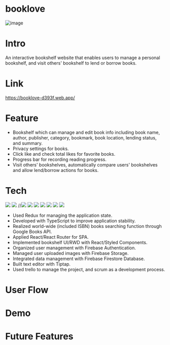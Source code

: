 <h1>booklove</h1>

![image](https://firebasestorage.googleapis.com/v0/b/booklove-d393f.appspot.com/o/forReadMe%2F%E5%B0%81%E9%9D%A2.png?alt=media&token=64154935-0ef6-45a7-94cf-fb19fc3b71f5)

<h1>Intro</h1>

An interactive bookshelf website that enables users to manage a personal bookshelf, and visit others' bookshelf to lend or borrow books.

<h1>Link</h1>

<https://booklove-d393f.web.app/>

<h1>Feature</h1>

- Bookshelf which can manage and edit book info including book name, author, publisher, category, bookmark, book location, lending status, and summary.
- Privacy settings for books.
- Click like and check total likes for favorite books.
- Progress bar for recording reading progress.
- Visit others' bookshelves, automatically compare users' bookshelves and allow lend/borrow actions for books.

<h1>Tech</h1>

<span><image src="https://img.shields.io/badge/HTML5-E34F26?style=for-the-badge&logo=html5&logoColor=white"/></span>
<span><image src="https://img.shields.io/badge/CSS3-1572B6?style=for-the-badge&logo=css3&logoColor=white"/></span>
//<span><image src="https://img.shields.io/badge/JavaScript-323330?style=for-the-badge&logo=javascript&logoColor=F7DF1E"/></span>
<span><image src="https://img.shields.io/badge/TypeScript-007ACC?style=for-the-badge&logo=typescript&logoColor=white"/></span>
<span><image src="https://img.shields.io/badge/React-20232A?style=for-the-badge&logo=react&logoColor=61DAFB"/></span>
<span><image src="https://img.shields.io/badge/Redux-593D88?style=for-the-badge&logo=redux&logoColor=white"/></span>
<span><image src="https://img.shields.io/badge/styled--components-DB7093?style=for-the-badge&logo=styled-components&logoColor=white"/></span>
<span><image src="https://img.shields.io/badge/eslint-3A33D1?style=for-the-badge&logo=eslint&logoColor=white"/></span>
<span><image src="https://img.shields.io/badge/prettier-1A2C34?style=for-the-badge&logo=prettier&logoColor=F7BA3E"/></span>

- Used Redux for managing the application state.
- Developed with TypeScript to improve application stability. 
- Realized world-wide (included ISBN) books searching function through Google Books API.
- Applied React/React Router for SPA.
- Implemented bookshelf UI/RWD with React/Styled Components. 
- Organized user management with Firebase Authentication. 
- Managed user uploaded images with Firebase Storage. 
- Integrated data management with Firebase Firestore Database. 
- Built text editor with Tiptap.
- Used trello to manage the project, and scrum as a development process.

<h1>User Flow</h1>

<h1>Demo</h1>

<h1>Future Features</h1>



